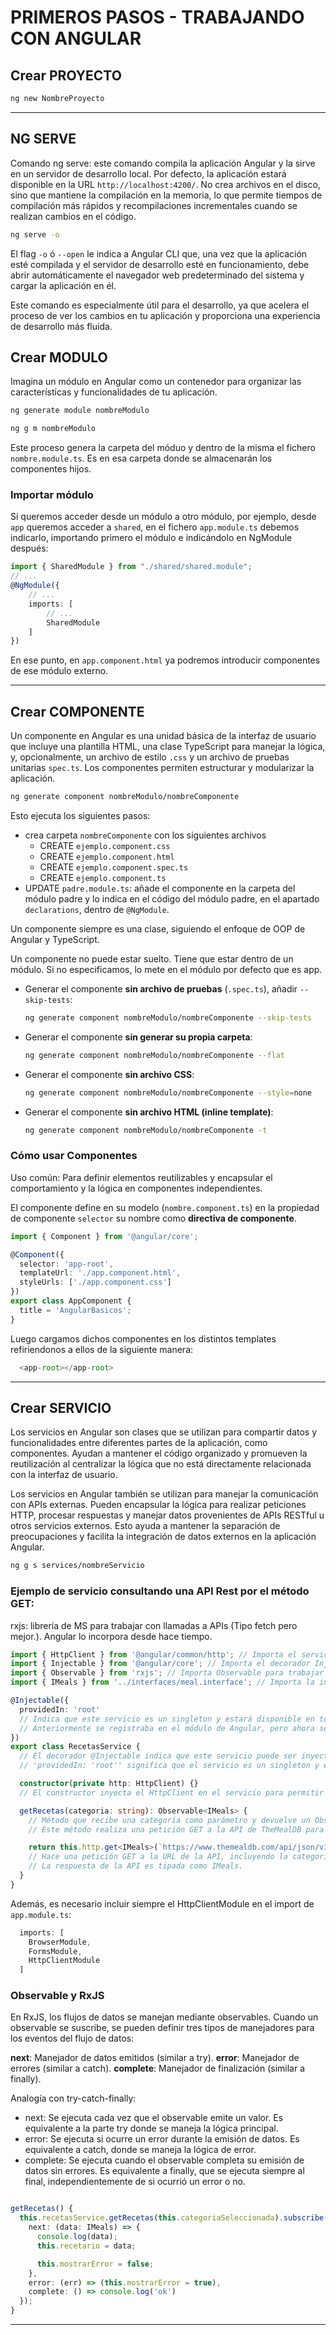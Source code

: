 # PRIMEROS PASOS - TRABAJANDO CON ANGULAR
## Crear PROYECTO
```bash
ng new NombreProyecto
```
---------------------------------------

## NG SERVE

Comando ng serve: este comando compila la aplicación Angular y la sirve en un servidor de desarrollo local. Por defecto, la aplicación estará disponible en la URL `http://localhost:4200/`.
No crea archivos en el disco, sino que mantiene la compilación en la memoria, lo que permite tiempos de compilación más rápidos y recompilaciones incrementales cuando se realizan cambios en el código.
```bash
ng serve -o
```

El flag `-o` ó `--open` le indica a Angular CLI que, una vez que la aplicación esté compilada y el servidor de desarrollo esté en funcionamiento, debe abrir automáticamente el navegador web predeterminado del sistema y cargar la aplicación en él.

Este comando es especialmente útil para el desarrollo, ya que acelera el proceso de ver los cambios en tu aplicación y proporciona una experiencia de desarrollo más fluida.

## Crear MODULO

Imagina un módulo en Angular como un contenedor para organizar las características y funcionalidades de tu aplicación.
```bash
ng generate module nombreModulo
```
```bash
ng g m nombreModulo
```
Este proceso genera la carpeta del móduo y dentro de la misma el fichero `nombre.module.ts`. Es en esa carpeta donde se almacenarán los componentes hijos.

### Importar módulo

Si queremos acceder desde un módulo a otro módulo, por ejemplo, desde `app` queremos acceder a `shared`, en el fichero `app.module.ts` debemos indicarlo, importando primero el módulo e indicándolo en NgModule después:
```ts
import { SharedModule } from "./shared/shared.module";
// ...
@NgModule({
    // ...
    imports: [
        // ...
        SharedModule
    ]
})
```

En ese punto, en `app.component.html` ya podremos introducir componentes de ese módulo externo.

---------------------------------------

## Crear COMPONENTE
Un componente en Angular es una unidad básica de la interfaz de usuario que incluye una plantilla HTML, una clase TypeScript para manejar la lógica, y, opcionalmente, un archivo de estilo `.css` y un archivo de pruebas unitarias `spec.ts`. Los componentes permiten estructurar y modularizar la aplicación.

```bash
ng generate component nombreModulo/nombreComponente
```

Esto ejecuta los siguientes pasos:
- crea carpeta `nombreComponente` con los siguientes archivos
    - CREATE `ejemplo.component.css`
    - CREATE `ejemplo.component.html`
    - CREATE `ejemplo.component.spec.ts`
    - CREATE `ejemplo.component.ts`
-  UPDATE `padre.module.ts`: añade el componente en la carpeta del módulo padre y lo indica en el código del módulo padre, en el apartado `declarations`, dentro de `@NgModule`.

Un componente siempre es una clase, siguiendo el enfoque de OOP de Angular y TypeScript.

Un componente no puede estar suelto. Tiene que estar dentro de un módulo. Si no especificamos, lo mete en el módulo por defecto que es app.

- Generar el componente **sin archivo de pruebas** (`.spec.ts`), añadir `--skip-tests`:

  ```bash
  ng generate component nombreModulo/nombreComponente --skip-tests
  ```

- Generar el componente **sin generar su propia carpeta**:
  ```bash
  ng generate component nombreModulo/nombreComponente --flat
  ```

- Generar el componente **sin archivo CSS**:
  ```bash
  ng generate component nombreModulo/nombreComponente --style=none
  ```

- Generar el componente **sin archivo HTML (inline template)**:
  ```bash
  ng generate component nombreModulo/nombreComponente -t
  ```

### Cómo usar Componentes
Uso común: Para definir elementos reutilizables y encapsular el comportamiento y la lógica en componentes independientes.

El componente define en su modelo (`nombre.component.ts`) en la propiedad de componente `selector` su nombre como **directiva de componente**.

```ts
import { Component } from '@angular/core';

@Component({
  selector: 'app-root',
  templateUrl: './app.component.html',
  styleUrls: ['./app.component.css']
})
export class AppComponent {
  title = 'AngularBasicos';
}
```

Luego cargamos dichos componentes en los distintos templates refiriendonos a ellos de la siguiente manera:
```ts
  <app-root></app-root>
```

---------------------------------------

## Crear SERVICIO
Los servicios en Angular son clases que se utilizan para compartir datos y funcionalidades entre diferentes partes de la aplicación, como componentes. Ayudan a mantener el código organizado y promueven la reutilización al centralizar la lógica que no está directamente relacionada con la interfaz de usuario.

Los servicios en Angular también se utilizan para manejar la comunicación con APIs externas. Pueden encapsular la lógica para realizar peticiones HTTP, procesar respuestas y manejar datos provenientes de APIs RESTful u otros servicios externos. Esto ayuda a mantener la separación de preocupaciones y facilita la integración de datos externos en la aplicación Angular.

```bash
ng g s services/nombreServicio
```

### Ejemplo de servicio consultando una API Rest por el método GET:

rxjs: librería de MS para trabajar con llamadas a APIs (Tipo fetch pero mejor.). Angular lo incorpora desde hace tiempo.

```ts
import { HttpClient } from '@angular/common/http'; // Importa el servicio HttpClient para hacer peticiones HTTP.
import { Injectable } from '@angular/core'; // Importa el decorador Injectable para que este servicio pueda ser inyectado en otros componentes o servicios.
import { Observable } from 'rxjs'; // Importa Observable para trabajar con datos asíncronos. RxJS es una librería para programación reactiva que permite trabajar con flujos de datos asíncronos y eventos.
import { IMeals } from '../interfaces/meal.interface'; // Importa la interfaz IMeals para tipar la respuesta de la API.

@Injectable({
  providedIn: 'root'
  // Indica que este servicio es un singleton y estará disponible en toda la aplicación.
  // Anteriormente se registraba en el módulo de Angular, pero ahora se hace con providedIn.
})
export class RecetasService {
  // El decorador @Injectable indica que este servicio puede ser inyectado en cualquier parte de la aplicación.
  // 'providedIn: 'root'' significa que el servicio es un singleton y estará disponible en toda la aplicación.

  constructor(private http: HttpClient) {}
  // El constructor inyecta el HttpClient en el servicio para permitir hacer peticiones HTTP.

  getRecetas(categoria: string): Observable<IMeals> {
    // Método que recibe una categoría como parámetro y devuelve un Observable de tipo IMeals.
    // Este método realiza una petición GET a la API de TheMealDB para obtener recetas filtradas por categoría.

    return this.http.get<IMeals>(`https://www.themealdb.com/api/json/v1/1/filter.php?c=${categoria}`);
    // Hace una petición GET a la URL de la API, incluyendo la categoría en la query string.
    // La respuesta de la API es tipada como IMeals.
  }
}

```

Además, es necesario incluir siempre el HttpClientModule en el import de `app.module.ts`:

```ts
  imports: [
    BrowserModule,
    FormsModule,
    HttpClientModule
  ]
```

### Observable y RxJS

En RxJS, los flujos de datos se manejan mediante observables. Cuando un observable se suscribe, se pueden definir tres tipos de manejadores para los eventos del flujo de datos:

**next**: Manejador de datos emitidos (similar a try).
**error**: Manejador de errores (similar a catch).
**complete**: Manejador de finalización (similar a finally).

Analogía con try-catch-finally:
- next: Se ejecuta cada vez que el observable emite un valor. Es equivalente a la parte try donde se maneja la lógica principal.
- error: Se ejecuta si ocurre un error durante la emisión de datos. Es equivalente a catch, donde se maneja la lógica de error.
- complete: Se ejecuta cuando el observable completa su emisión de datos sin errores. Es equivalente a finally, que se ejecuta siempre al final, independientemente de si ocurrió un error o no.

```ts

getRecetas() {
  this.recetasService.getRecetas(this.categoriaSeleccionada).subscribe({
    next: (data: IMeals) => {
      console.log(data);
      this.recetario = data;

      this.mostrarError = false;
    },
    error: (err) => (this.mostrarError = true),
    complete: () => console.log('ok')
  });
}

```
------------------------------



